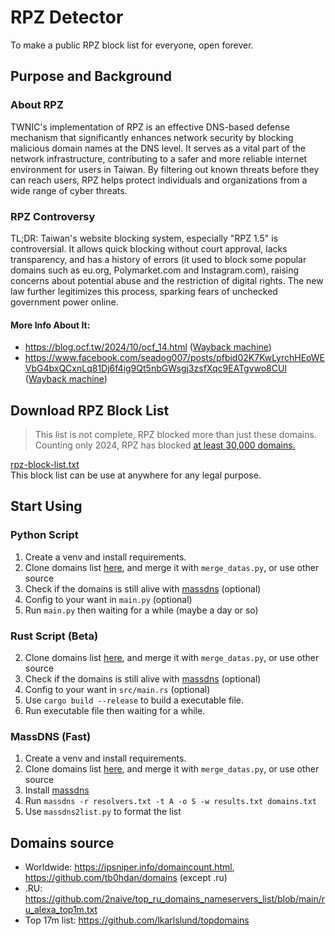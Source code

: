 # RPZ Detector
To make a public RPZ block list for everyone, open forever.  
## Purpose and Background
### About RPZ
TWNIC's implementation of RPZ is an effective DNS-based defense mechanism that significantly enhances network security by blocking malicious domain names at the DNS level. It serves as a vital part of the network infrastructure, contributing to a safer and more reliable internet environment for users in Taiwan. By filtering out known threats before they can reach users, RPZ helps protect individuals and organizations from a wide range of cyber threats.
### RPZ Controversy
TL;DR: Taiwan's website blocking system, especially "RPZ 1.5" is controversial. It allows quick blocking without court approval, lacks transparency, and has a history of errors (it used to block some popular domains such as eu.org, Polymarket.com and Instagram.com), raising concerns about potential abuse and the restriction of digital rights. The new law further legitimizes this process, sparking fears of unchecked government power online.
#### More Info About It:
- <https://blog.ocf.tw/2024/10/ocf_14.html> ([Wayback machine](https://web.archive.org/web/2/https://blog.ocf.tw/2024/10/ocf_14.html))
- <https://www.facebook.com/seadog007/posts/pfbid02K7KwLyrchHEoWEVbG4bxQCxnLq81Dj6f4ig9Qt5nbGWsgj3zsfXqc9EATgvwo8CUl> ([Wayback machine](https://web.archive.org/web/20230607001325/https://www.facebook.com/seadog007/posts/pfbid02K7KwLyrchHEoWEVbG4bxQCxnLq81Dj6f4ig9Qt5nbGWsgj3zsfXqc9EATgvwo8CUl))
## Download RPZ Block List
> This list is not complete, RPZ blocked more than just these domains. Counting only 2024, RPZ has blocked [at least 30,000 domains.](https://rpz.twnic.tw/e_2.html)  

[rpz-block-list.txt](https://github.com/MagicTeaMC/rpz-detector/blob/main/rpz-block-list.txt)  
This block list can be use at anywhere for any legal purpose.
## Start Using
### Python Script
1. Create a venv and install requirements.
2. Clone domains list [here](https://github.com/tb0hdan/domains), and merge it with `merge_datas.py`, or use other source  
3. Check if the domains is still alive with [massdns](https://github.com/blechschmidt/massdns) (optional)
4. Config to your want in `main.py` (optional)
5. Run `main.py` then waiting for a while (maybe a day or so)
### Rust Script (Beta)
2. Clone domains list [here](https://github.com/tb0hdan/domains), and merge it with `merge_datas.py`, or use other source 
3. Check if the domains is still alive with [massdns](https://github.com/blechschmidt/massdns) (optional)
4. Config to your want in `src/main.rs` (optional)
1. Use `cargo build --release` to build a executable file.
5. Run executable file then waiting for a while.
### MassDNS (Fast)
1. Create a venv and install requirements.
2. Clone domains list [here](https://github.com/tb0hdan/domains), and merge it with `merge_datas.py`, or use other source  
3. Install [massdns](https://github.com/blechschmidt/massdns)
4. Run `massdns -r resolvers.txt -t A -o S -w results.txt domains.txt`
4. Use `massdns2list.py` to format the list
## Domains source
- Worldwide: <https://ipsniper.info/domaincount.html>, <https://github.com/tb0hdan/domains> (except .ru)
- .RU: <https://github.com/2naive/top_ru_domains_nameservers_list/blob/main/ru_alexa_top1m.txt>
- Top 17m list: <https://github.com/lkarlslund/topdomains>